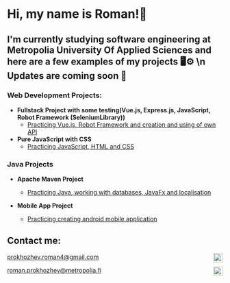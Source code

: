 <h1>Hi, my name is Roman!👋</h1>
<h2>I'm currently studying software engineering at Metropolia University Of Applied Sciences and here are a few examples of my projects 🖥⚙️
\n Updates are coming soon 👀 </h2>
<h3>Web Development Projects:</h3>

- <b>Fullstack Project with some testing(Vue.js, Express.js, JavaScript, Robot Framework (SeleniumLibrary))</b>
  - [Practicing Vue.js, Robot Framework and creation and using of own API](https://github.com/RomanProkh/Car-rent) 
- <b>Pure JavaScript with CSS</b>
  - [Practicing JavaScript, HTML and CSS](https://github.com/RomanProkh/Fillarinetti-)
  
<h3>Java Projects</h3>

- <b>Apache Maven Project</b>
  - [Practicing Java, working with databases, JavaFx and localisation ](https://github.com/RomanProkh/WMS)</b>

- <b>Mobile App Project</b>
  - [Practicing creating android mobile application](https://github.com/RomanProkh/ryhtiPlus)</b>

<h2> Contact me:</h2>

prokhozhev.roman4@gmail.com
<img align="right" alt="Gmail" width="22px" src="https://img.icons8.com/fluency/512/gmail.png" />

roman.prokhozhev@metropolia.fi
<img align="right" alt="Email" width="22px" src="https://img.icons8.com/fluency/512/composing-mail.png" />



